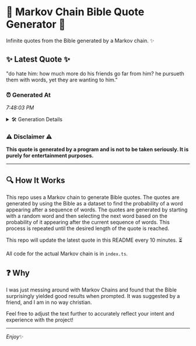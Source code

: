 # 📖 Markov Chain Bible Quote Generator 📖

Infinite quotes from the Bible generated by a Markov chain. ✨

## ✨ Latest Quote ✨
"do hate him: how much more do his friends go far from him? he pursueth them with words, yet they are wanting to him."

### ⏰ Generated At
*7:48:03 PM*

<details>
    <summary>🛠️ Generation Details</summary>
    <p>
        <strong>🌱 Seed:</strong> do<br>
        <strong>🔄 Iterations:</strong> 23<br>
        <strong>📜 Context History:</strong><br>[ do ]: hate<br>[ do, hate ]: him:<br>[ do, hate, him: ]: how<br>[ do, hate, him:, how ]: much<br>[ do, hate, him:, how, much ]: more<br>[ do, hate, him:, how, much, more ]: do<br>[ hate, him:, how, much, more, do ]: his<br>[ him:, how, much, more, do, his ]: friends<br>[ how, much, more, do, his, friends ]: go<br>[ much, more, do, his, friends, go ]: far<br>[ more, do, his, friends, go, far ]: from<br>[ do, his, friends, go, far, from ]: him?<br>[ his, friends, go, far, from, him? ]: he<br>[ friends, go, far, from, him?, he ]: pursueth<br>[ go, far, from, him?, he, pursueth ]: them<br>[ far, from, him?, he, pursueth, them ]: with<br>[ from, him?, he, pursueth, them, with ]: words,<br>[ him?, he, pursueth, them, with, words, ]: yet<br>[ he, pursueth, them, with, words,, yet ]: they<br>[ pursueth, them, with, words,, yet, they ]: are<br>[ them, with, words,, yet, they, are ]: wanting<br>[ with, words,, yet, they, are, wanting ]: to<br>[ words,, yet, they, are, wanting, to ]: him.<br>
    </p>
</details>

### ⚠️ Disclaimer ⚠️
**This quote is generated by a program and is not to be taken seriously. It is purely for entertainment purposes.**

---

## 🔍 How It Works

This repo uses a Markov chain to generate Bible quotes. The quotes are generated by using the Bible as a dataset to find the probability of a word appearing after a sequence of words. The quotes are generated by starting with a random word and then selecting the next word based on the probability of it appearing after the current sequence of words. This process is repeated until the desired length of the quote is reached.

This repo will update the latest quote in this README every 10 minutes. ⏳

All code for the actual Markov chain is in `index.ts`.

## ❓ Why

I was just messing around with Markov Chains and found that the Bible surprisingly yielded good results when prompted. 
It was suggested by a friend, and I am in no way christian.

Feel free to adjust the text further to accurately reflect your intent and experience with the project!

---

*Enjoy*✨
